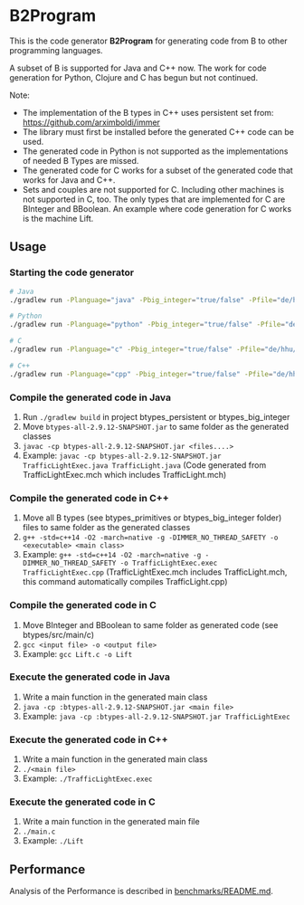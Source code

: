 # B2Program

This is the code generator **B2Program** for generating code from B to other
programming languages.

A subset of B is supported for Java and C++ now. The work for code generation for Python, Clojure and C has begun but not continued.

Note:

* The implementation of the B types in C++ uses persistent set from:
  https://github.com/arximboldi/immer
* The library must first be installed before the generated C++ code can be used.
* The generated code in Python is not supported as the implementations of needed
  B Types are missed.
* The generated code for C works for a subset of the generated code that works
  for Java and C++.
* Sets and couples are not supported for C.
  Including other machines is not supported in C, too.
  The only types that are implemented for C are BInteger and BBoolean.
  An example where code generation for C works is the machine Lift.

## Usage

### Starting the code generator

```bash
# Java
./gradlew run -Planguage="java" -Pbig_integer="true/false" -Pfile="de/hhu/stups/codegenerator/testfiles/Lift.mch"

# Python
./gradlew run -Planguage="python" -Pbig_integer="true/false" -Pfile="de/hhu/stups/codegenerator/testfiles/Lift.mch"

# C
./gradlew run -Planguage="c" -Pbig_integer="true/false" -Pfile="de/hhu/stups/codegenerator/testfiles/Lift.mch"

# C++
./gradlew run -Planguage="cpp" -Pbig_integer="true/false" -Pfile="de/hhu/stups/codegenerator/testfiles/Lift.mch"
```

### Compile the generated code in Java

1. Run `./gradlew build` in project btypes_persistent or btypes_big_integer
2. Move `btypes-all-2.9.12-SNAPSHOT.jar` to same folder as the generated classes
3. `javac -cp btypes-all-2.9.12-SNAPSHOT.jar <files....>`
4. Example: `javac -cp btypes-all-2.9.12-SNAPSHOT.jar TrafficLightExec.java TrafficLight.java`
  (Code generated from TrafficLightExec.mch which includes TrafficLight.mch)
  
  ### Compile the generated code in C++
  
  1. Move all B types (see btypes_primitives or btypes_big_integer folder) files to same folder as the generated classes
  3. `g++ -std=c++14 -O2 -march=native -g -DIMMER_NO_THREAD_SAFETY -o <executable> <main class>`
  4. Example: `g++ -std=c++14 -O2 -march=native -g -DIMMER_NO_THREAD_SAFETY -o TrafficLightExec.exec TrafficLightExec.cpp`
   (TrafficLightExec.mch includes TrafficLight.mch, this command automatically compiles TrafficLight.cpp)

### Compile the generated code in C

1. Move BInteger and BBoolean to same folder as generated code (see btypes/src/main/c)
2. `gcc <input file> -o <output file>`
3. Example: `gcc Lift.c -o Lift`

### Execute the generated code in Java

1. Write a main function in the generated main class
2. `java -cp :btypes-all-2.9.12-SNAPSHOT.jar <main file>`
3. Example: `java -cp :btypes-all-2.9.12-SNAPSHOT.jar TrafficLightExec`

### Execute the generated code in C++

1. Write a main function in the generated main class
2. `./<main file>`
3. Example: `./TrafficLightExec.exec`

### Execute the generated code in C

1. Write a main function in the generated main file
2. `./main.c`
3. Example: `./Lift`

## Performance

Analysis of the Performance is described in
[benchmarks/README.md](microbenchmarks/README.md).
